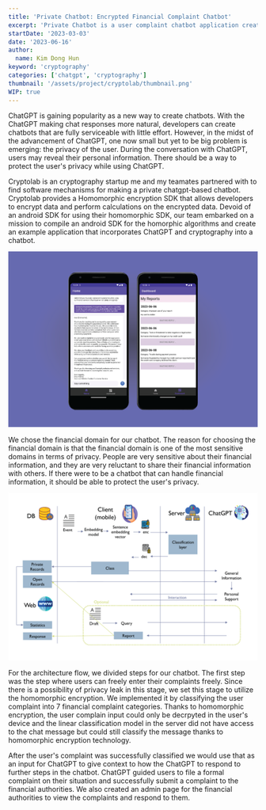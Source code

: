 ```yaml
---
title: 'Private Chatbot: Encrypted Financial Complaint Chatbot'
excerpt: 'Private Chatbot is a user complaint chatbot application created with two technologies: Homomorphic Encryption and ChatGPT. Cryptolab, a startup that creates cryptographic solutions, provided us with SDKs to use Homomorphic encryption technology allowing us to encrypt chat messages.'
startDate: '2023-03-03'
date: '2023-06-16'
author:
  name: Kim Dong Hun
keyword: 'cryptography'
categories: ['chatgpt', 'cryptography']
thumbnail: '/assets/project/cryptolab/thumbnail.png'
WIP: true
---
```


ChatGPT is gaining popularity as a new way to create chatbots. With the ChatGPT making chat responses more natural, developers can create chatbots that are fully serviceable with little effort. However, in the midst of the advancement of ChatGPT, one now small but yet to be big problem is emerging: the privacy of the user. During the conversation with ChatGPT, users may reveal their personal information. There should be a way to protect the user's privacy while using ChatGPT.

Cryptolab is an cryptography startup me and my teamates partnered with to find software mechanisms for making a private chatgpt-based chatbot. Cryptolab provides a Homomorphic encryption SDK that allows developers to encrypt data and perform calculations on the encrypted data. Devoid of an android SDK for using their homomorphic SDK, our team embarked on a mission to compile an android SDK for the homorphic algorithms and create an example application that incorporates ChatGPT and cryptography into a chatbot.

![Demo](/assets/project/cryptolab/thumbnail.png)

We chose the financial domain for our chatbot. The reason for choosing the financial domain is that the financial domain is one of the most sensitive domains in terms of privacy. People are very sensitive about their financial information, and they are very reluctant to share their financial information with others. If there were to be a chatbot that can handle financial information, it should be able to protect the user's privacy.

![Service Architecture](/assets/project/cryptolab/architecture.png)

For the architecture flow, we divided steps for our chatbot. The first step was the step where users can freely enter their complaints freely. Since there is a possibility of privacy leak in this stage, we set this stage to utilize the homomorphic encryption. We implemented it by classifying the user complaint into 7 financial complaint categories. Thanks to homomorphic encryption, the user complain input could only be decrpyted in the user's device and the linear classification model in the server did not have access to the chat message but could still classify the message thanks to homomorphic encryption technology.

After the user's complaint was successfully classified we would use that as an input for ChatGPT to give context to how the ChatGPT to respond to further steps in the chatbot. ChatGPT guided users to file a formal complaint on their situation and successfully submit a complaint to the financial authorities. We also created an admin page for the financial authorities to view the complaints and respond to them.
